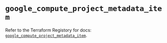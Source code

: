 # `google_compute_project_metadata_item`

Refer to the Terraform Registory for docs: [`google_compute_project_metadata_item`](https://registry.terraform.io/providers/hashicorp/google-beta/4.68.0/docs/resources/google_compute_project_metadata_item).
